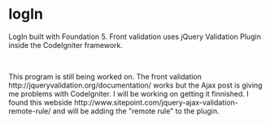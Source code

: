 logIn
=====

<p>LogIn built with Foundation 5. Front validation uses jQuery Validation Plugin inside the CodeIgniter framework.</p><BR>

<p>This program is still being worked on. The front validation http://jqueryvalidation.org/documentation/ works but the Ajax post is giving me problems with CodeIgniter. I will be working on getting it finnished. I found this webside http://www.sitepoint.com/jquery-ajax-validation-remote-rule/ and will be adding the "remote rule" to the plugin.</p>


